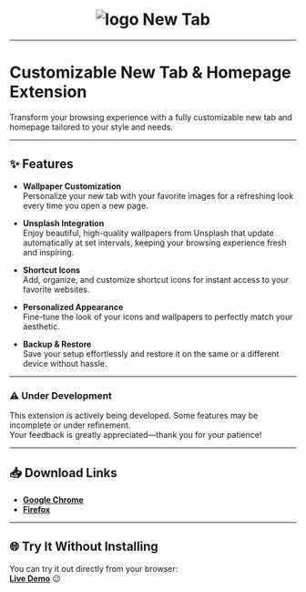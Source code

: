 <div align="center">

# ![logo](https://github.com/Miyunn/new-tab-extension/blob/master/public/icon32.png?raw=true) New Tab

</div>

---

# **Customizable New Tab & Homepage Extension**

Transform your browsing experience with a fully customizable new tab and homepage tailored to your style and needs.

---

## ✨ **Features**

- **Wallpaper Customization**  
  Personalize your new tab with your favorite images for a refreshing look every time you open a new page.

- **Unsplash Integration**  
  Enjoy beautiful, high-quality wallpapers from Unsplash that update automatically at set intervals, keeping your browsing experience fresh and inspiring.

- **Shortcut Icons**  
  Add, organize, and customize shortcut icons for instant access to your favorite websites.

- **Personalized Appearance**  
  Fine-tune the look of your icons and wallpapers to perfectly match your aesthetic.

- **Backup & Restore**  
  Save your setup effortlessly and restore it on the same or a different device without hassle.

---

### ⚠️ **Under Development**

This extension is actively being developed. Some features may be incomplete or under refinement.  
Your feedback is greatly appreciated—thank you for your patience!

---

## 📥 **Download Links**

- [**Google Chrome**](https://chromewebstore.google.com/detail/new-tab/efkjicbjocdcgnbppfgfmppfjpfcfhaj)
- [**Firefox**](https://addons.mozilla.org/en-US/firefox/addon/new-tab-public-beta/)

---

## 🌐 **Try It Without Installing**

You can try it out directly from your browser:  
[**Live Demo**](https://new-tab-demo.vercel.app/) 😉
